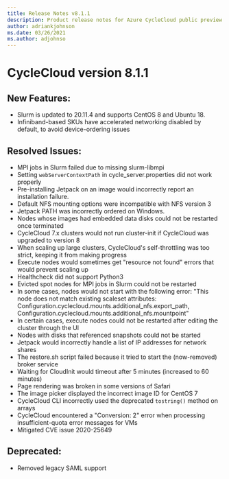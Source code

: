 ```yaml
---
title: Release Notes v8.1.1
description: Product release notes for Azure CycleCloud public preview v8.1.1
author: adriankjohnson
ms.date: 03/26/2021
ms.author: adjohnso
---
```


# CycleCloud version 8.1.1

## New Features:
* Slurm is updated to 20.11.4 and supports CentOS 8 and Ubuntu 18.
* Infiniband-based SKUs have accelerated networking disabled by default, to avoid device-ordering issues

## Resolved Issues:
* MPI jobs in Slurm failed due to missing slurm-libmpi
* Setting `webServerContextPath` in cycle_server.properties did not work properly
* Pre-installing Jetpack on an image would incorrectly report an installation failure.
* Default NFS mounting options were incompatible with NFS version 3
* Jetpack PATH was incorrectly ordered on Windows.
* Nodes whose images had embedded data disks could not be restarted once terminated
* CycleCloud 7.x clusters would not run cluster-init if CycleCloud was upgraded to version 8
* When scaling up large clusters, CycleCloud's self-throttling was too strict, keeping it from making progress
* Execute nodes would sometimes get "resource not found" errors that would prevent scaling up
* Healthcheck did not support Python3
* Evicted spot nodes for MPI jobs in Slurm could not be restarted
* In some cases, nodes would not start with the following error: "This node does not match existing scaleset attributes: Configuration.cyclecloud.mounts.additional_nfs.export_path, Configuration.cyclecloud.mounts.additional_nfs.mountpoint"
* In certain cases, execute nodes could not be restarted after editing the cluster through the UI
* Nodes with disks that referenced snapshots could not be started
* Jetpack would incorrectly handle a list of IP addresses for network shares
* The restore.sh script failed because it tried to start the (now-removed) broker service
* Waiting for CloudInit would timeout after 5 minutes (increased to 60 minutes)
* Page rendering was broken in some versions of Safari
* The image picker displayed the incorrect image ID for CentOS 7
* CycleCloud CLI incorrectly used the deprecated `tostring()` method on arrays
* CycleCloud encountered a "Conversion: 2" error when processing insufficient-quota error messages for VMs
* Mitigated CVE issue 2020-25649

## Deprecated:
* Removed legacy SAML support


